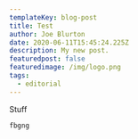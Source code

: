 ```yaml
---
templateKey: blog-post
title: Test
author: Joe Blurton
date: 2020-06-11T15:45:24.225Z
description: My new post.
featuredpost: false
featuredimage: /img/logo.png
tags:
  - editorial
---
```

Stuff

`fbgng`

```

```